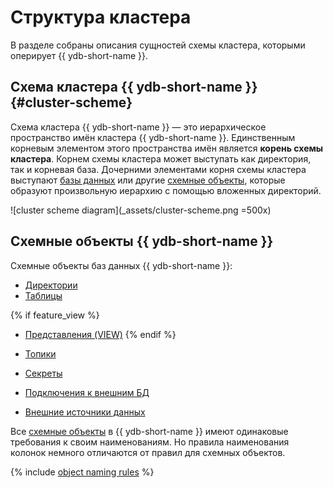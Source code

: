 # Структура кластера

В разделе собраны описания сущностей схемы кластера, которыми оперирует {{ ydb-short-name }}.

## Схема кластера {{ ydb-short-name }} {#cluster-scheme}

Схема кластера {{ ydb-short-name }} — это иерархическое пространство имён кластера {{ ydb-short-name }}. Единственным корневым элементом этого пространства имён является **корень схемы кластера**. Корнем схемы кластера может выступать как директория, так и корневая база. Дочерними элементами корня схемы кластера выступают [базы данных](../../concepts/glossary.md#database) или другие [схемные объекты](../../concepts/glossary.md#scheme-object), которые образуют произвольную иерархию с помощью вложенных директорий.

![cluster scheme diagram](_assets/cluster-scheme.png =500x)

## Схемные объекты {{ ydb-short-name }}

Схемные объекты баз данных {{ ydb-short-name }}:

* [Директории](dir.md)
* [Таблицы](table.md)

{% if feature_view %}
* [Представления (VIEW)](view.md)
{% endif %}

* [Топики](../topic.md)
* [Секреты](secrets.md)
* [Подключения к внешним БД](external_data_source.md)
* [Внешние источники данных](external_table.md)

Все [схемные объекты](../../concepts/glossary.md#scheme-object) в {{ ydb-short-name }} имеют одинаковые требования к своим наименованиям. Но правила наименования колонок немного отличаются от правил для схемных объектов.

{% include [object naming rules](./_includes/object-naming-rules.md) %}
